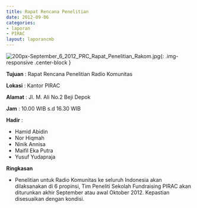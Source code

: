 ```yaml
---
title: Rapat Rencana Penelitian
date: 2012-09-06
categories:
- laporan
- PIRAC
layout: laporancmb
---
```



![200px-September_6_2012_PRC_Rapat_Penelitian_Rakom.jpg](/uploads/200px-September_6_2012_PRC_Rapat_Penelitian_Rakom.jpg){: .img-responsive .center-block }


**Tujuan** : Rapat Rencana Penelitian Radio Komunitas 

**Lokasi** : Kantor PIRAC 

**Alamat** : Jl. M. Ali No.2 Beji Depok 

**Jam** : 10.00 WIB s.d 16.30 WIB 

**Hadir** :
* Hamid Abidin
* Nor Hiqmah
* Ninik Annisa
* Maifil Eka Putra
* Yusuf Yudapraja

**Ringkasan**  
* Penelitian untuk Radio Komunitas ke seluruh Indonesia akan dilaksanakan di 6 propinsi, Tim Peneliti Sekolah Fundraising PIRAC akan diturunkan akhir September atau awal Oktober 2012. Kepastian disesuaikan dengan kondisi. 
